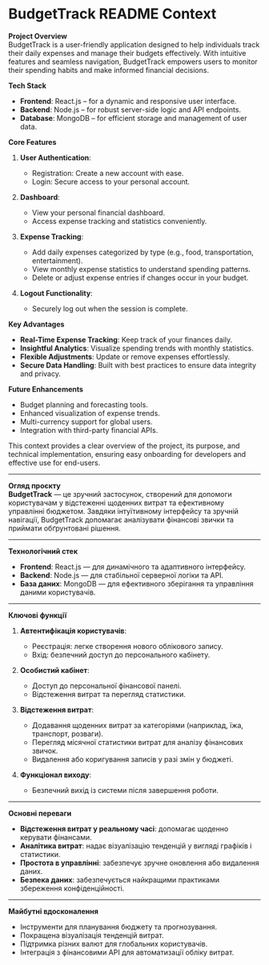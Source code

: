 # BudgetTrack README Context

**Project Overview**  
BudgetTrack is a user-friendly application designed to help individuals track their daily expenses and manage their budgets effectively. With intuitive features and seamless navigation, BudgetTrack empowers users to monitor their spending habits and make informed financial decisions.

**Tech Stack**

- **Frontend**: React.js – for a dynamic and responsive user interface.
- **Backend**: Node.js – for robust server-side logic and API endpoints.
- **Database**: MongoDB – for efficient storage and management of user data.

**Core Features**

1. **User Authentication**:

   - Registration: Create a new account with ease.
   - Login: Secure access to your personal account.

2. **Dashboard**:

   - View your personal financial dashboard.
   - Access expense tracking and statistics conveniently.

3. **Expense Tracking**:

   - Add daily expenses categorized by type (e.g., food, transportation, entertainment).
   - View monthly expense statistics to understand spending patterns.
   - Delete or adjust expense entries if changes occur in your budget.

4. **Logout Functionality**:
   - Securely log out when the session is complete.

**Key Advantages**

- **Real-Time Expense Tracking**: Keep track of your finances daily.
- **Insightful Analytics**: Visualize spending trends with monthly statistics.
- **Flexible Adjustments**: Update or remove expenses effortlessly.
- **Secure Data Handling**: Built with best practices to ensure data integrity and privacy.

**Future Enhancements**

- Budget planning and forecasting tools.
- Enhanced visualization of expense trends.
- Multi-currency support for global users.
- Integration with third-party financial APIs.

This context provides a clear overview of the project, its purpose, and technical implementation, ensuring easy onboarding for developers and effective use for end-users.

---

**Огляд проєкту**  
**BudgetTrack** — це зручний застосунок, створений для допомоги користувачам у відстеженні щоденних витрат та ефективному управлінні бюджетом. Завдяки інтуїтивному інтерфейсу та зручній навігації, BudgetTrack допомагає аналізувати фінансові звички та приймати обґрунтовані рішення.

---

**Технологічний стек**

- **Frontend**: React.js — для динамічного та адаптивного інтерфейсу.
- **Backend**: Node.js — для стабільної серверної логіки та API.
- **База даних**: MongoDB — для ефективного зберігання та управління даними користувачів.

---

**Ключові функції**

1. **Автентифікація користувачів**:

   - Реєстрація: легке створення нового облікового запису.
   - Вхід: безпечний доступ до персонального кабінету.

2. **Особистий кабінет**:

   - Доступ до персональної фінансової панелі.
   - Відстеження витрат та перегляд статистики.

3. **Відстеження витрат**:

   - Додавання щоденних витрат за категоріями (наприклад, їжа, транспорт, розваги).
   - Перегляд місячної статистики витрат для аналізу фінансових звичок.
   - Видалення або коригування записів у разі змін у бюджеті.

4. **Функціонал виходу**:
   - Безпечний вихід із системи після завершення роботи.

---

**Основні переваги**

- **Відстеження витрат у реальному часі**: допомагає щоденно керувати фінансами.
- **Аналітика витрат**: надає візуалізацію тенденцій у вигляді графіків і статистики.
- **Простота в управлінні**: забезпечує зручне оновлення або видалення даних.
- **Безпека даних**: забезпечується найкращими практиками збереження конфіденційності.

---

**Майбутні вдосконалення**

- Інструменти для планування бюджету та прогнозування.
- Покращена візуалізація тенденцій витрат.
- Підтримка різних валют для глобальних користувачів.
- Інтеграція з фінансовими API для автоматизації обліку витрат.
